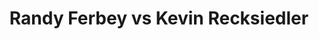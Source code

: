 ---
title: Randy Ferbey vs Kevin Recksiedler
player1:
  name: Ferbey, Randy
  percent: 84
  wins: 1
  losses: 0
player2:
  name: Recksiedler, Kevin
  percent: 90
  wins: 0
  losses: 1
games:
- player1:
    team: AB
    position: Third
    percent: 84
    win: 1
    loss: 0
  player2:
    team: BC
    position: Second
    percent: 90
    win: 0
    loss: 1
  event: Brier
  year: 2004
  draw: Round Robin(3)
  score: AB 8 - BC 7
- player1:
    team: FER
    position: Third
    percent: 86
    win: 1
    loss: 0
  player2:
    team: PCH
    position: Second
    percent: 75
    win: 0
    loss: 1
  event: Trials (Men)
  year: 2005
  draw: Round Robin(12)
  score: PCH 4 - FER 10
---